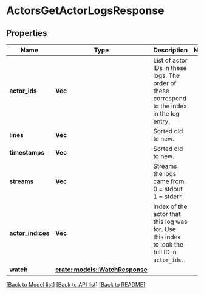 # ActorsGetActorLogsResponse

## Properties

Name | Type | Description | Notes
------------ | ------------- | ------------- | -------------
**actor_ids** | **Vec<String>** | List of actor IDs in these logs. The order of these correspond to the index in the log entry. | 
**lines** | **Vec<String>** | Sorted old to new. | 
**timestamps** | **Vec<String>** | Sorted old to new. | 
**streams** | **Vec<i32>** | Streams the logs came from.  0 = stdout 1 = stderr | 
**actor_indices** | **Vec<i32>** | Index of the actor that this log was for. Use this index to look the full ID in `actor_ids`. | 
**watch** | [**crate::models::WatchResponse**](WatchResponse.md) |  | 

[[Back to Model list]](../README.md#documentation-for-models) [[Back to API list]](../README.md#documentation-for-api-endpoints) [[Back to README]](../README.md)


